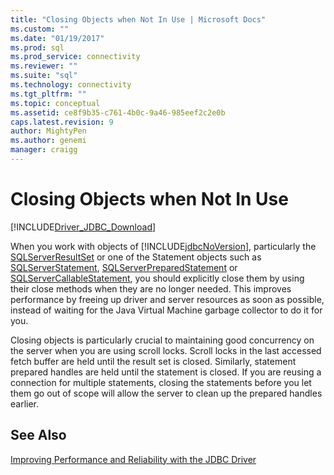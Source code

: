 ```yaml
---
title: "Closing Objects when Not In Use | Microsoft Docs"
ms.custom: ""
ms.date: "01/19/2017"
ms.prod: sql
ms.prod_service: connectivity
ms.reviewer: ""
ms.suite: "sql"
ms.technology: connectivity
ms.tgt_pltfrm: ""
ms.topic: conceptual
ms.assetid: ce8f9b35-c761-4b0c-9a46-985eef2c2e0b
caps.latest.revision: 9
author: MightyPen
ms.author: genemi
manager: craigg
---
```

# Closing Objects when Not In Use
[!INCLUDE[Driver_JDBC_Download](../../includes/driver_jdbc_download.md)]

  When you work with objects of [!INCLUDE[jdbcNoVersion](../../includes/jdbcnoversion_md.md)], particularly the [SQLServerResultSet](../../connect/jdbc/reference/sqlserverresultset-class.md) or one of the Statement objects such as [SQLServerStatement](../../connect/jdbc/reference/sqlserverstatement-class.md), [SQLServerPreparedStatement](../../connect/jdbc/reference/sqlserverpreparedstatement-class.md) or [SQLServerCallableStatement](../../connect/jdbc/reference/sqlservercallablestatement-class.md), you should explicitly close them by using their close methods when they are no longer needed. This improves performance by freeing up driver and server resources as soon as possible, instead of waiting for the Java Virtual Machine garbage collector to do it for you.  
  
 Closing objects is particularly crucial to maintaining good concurrency on the server when you are using scroll locks. Scroll locks in the last accessed fetch buffer are held until the result set is closed. Similarly, statement prepared handles are held until the statement is closed. If you are reusing a connection for multiple statements, closing the statements before you let them go out of scope will allow the server to clean up the prepared handles earlier.  
  
## See Also  
 [Improving Performance and Reliability with the JDBC Driver](../../connect/jdbc/improving-performance-and-reliability-with-the-jdbc-driver.md)  
  
  
